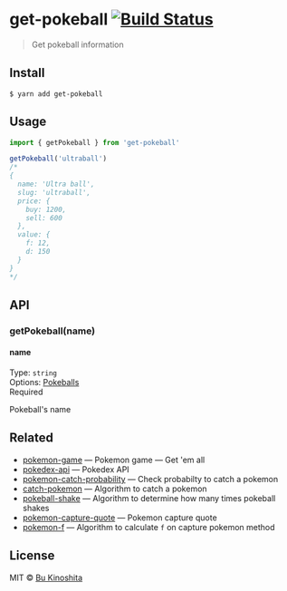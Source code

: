 # get-pokeball [![Build Status](https://travis-ci.org/bukinoshita/get-pokeball.svg?branch=master)](https://travis-ci.org/bukinoshita/get-pokeball)

> Get pokeball information

## Install

```
$ yarn add get-pokeball
```

## Usage

```js
import { getPokeball } from 'get-pokeball'

getPokeball('ultraball')
/*
{
  name: 'Ultra ball',
  slug: 'ultraball',
  price: {
    buy: 1200,
    sell: 600
  },
  value: {
    f: 12,
    d: 150
  }
}
*/
```

## API

### getPokeball(name)

#### name

Type: `string`<br/>
Options: [Pokeballs](https://github.com/bukinoshita/get-pokeball/blob/master/source/types.ts)<br/>
Required

Pokeball's name

## Related

- [pokemon-game](https://github.com/bukinoshita/pokemon-game) — Pokemon game — Get 'em all
- [pokedex-api](https://github.com/bukinoshita/pokedex-api) — Pokedex API
- [pokemon-catch-probability](https://github.com/bukinoshita/pokemon-catch-probability) — Check probabilty to catch a pokemon
- [catch-pokemon](https://github.com/bukinoshita/catch-pokemon) — Algorithm to catch a pokemon
- [pokeball-shake](https://github.com/bukinoshita/pokeball-shake) — Algorithm to determine how many times pokeball shakes
- [pokemon-capture-quote](https://github.com/bukinoshita/pokemon-capture-quote) — Pokemon capture quote
- [pokemon-f](https://github.com/bukinoshita/pokemon-f) — Algorithm to calculate `f` on capture pokemon method

## License

MIT © [Bu Kinoshita](https://bukinoshita.io)
